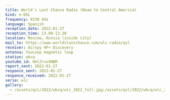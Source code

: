 ```yaml
---
title: World's Last Chance Radio (Beam to Central America)
kind: e-QSL
frequency: 9330 kHz
language: Spanish
reception_date: 2022-01-27
reception_time: 13.00-13.30
location: Moscow, Russia (inside city)
mail_to: https://www.worldslastchance.com/wlc-radio/qsl
receiver: Airspy HF+ Discovery
antenna: YouLoop magnetic loop
station: wbcq
youtube_id: UmlZruv4NBM
report_sent: 2022-01-27
responce_sent: 2022-01-27
responce_received: 2022-01-27
serie: wlc
gallery:
  - /assets/qsl/2022/wbcq/wlc_2022_full.jpg:/assets/qsl/2022/wbcq/wlc_2022_small.jpg
---
```

